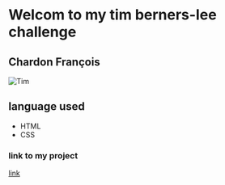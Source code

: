 # Welcom to my tim berners-lee challenge
## Chardon François

![Tim](https://tse1.mm.bing.net/th?id=OIP.W6Ja9k4gdHhMP-MvDQf0KgHaEu&pid=Api&P=0&w=255&h=164)

## language used
<ul>
  <li>HTML</li>
  <li>CSS</li>
</ul>

### link to my project
[link](https://chardonfrancois.github.io/tim_berners_lee/)

